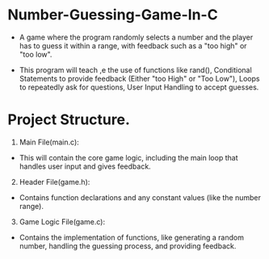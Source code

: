 # Number-Guessing-Game-In-C
- A game where the program randomly selects a number and the player has to guess 
it within a range, with feedback such as a "too high" or "too low".

- This program will teach ,e the use of functions like rand(), 
Conditional Statements to provide feedback (Either "too High" or "Too Low"), 
Loops to repeatedly ask for questions, User Input Handling to accept guesses.

# Project Structure.
1. Main File(main.c):
- This will contain the core game logic, including the main loop that handles user input and gives feedback.
2. Header File(game.h):
- Contains function declarations and any constant values (like the number range).
3. Game Logic File(game.c):
- Contains the implementation of functions, like generating a random number, 
  handling the guessing process, and providing feedback.